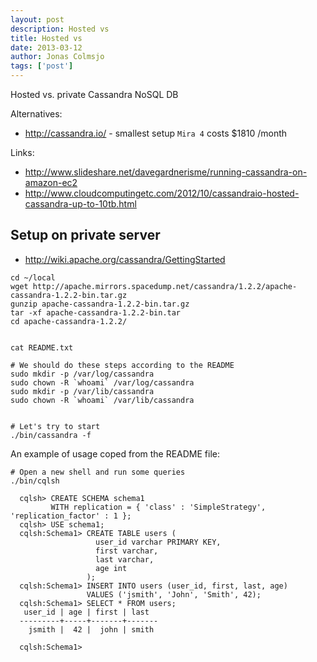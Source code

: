```yaml
---
layout: post
description: Hosted vs
title: Hosted vs
date: 2013-03-12
author: Jonas Colmsjo
tags: ['post']
---
```


Hosted vs. private Cassandra NoSQL DB 





Alternatives:

 * http://cassandra.io/ - smallest setup `Mira 4` costs $1810 /month


Links:

 * http://www.slideshare.net/davegardnerisme/running-cassandra-on-amazon-ec2
 * http://www.cloudcomputingetc.com/2012/10/cassandraio-hosted-cassandra-up-to-10tb.html



## Setup on private server


* http://wiki.apache.org/cassandra/GettingStarted

```
cd ~/local
wget http://apache.mirrors.spacedump.net/cassandra/1.2.2/apache-cassandra-1.2.2-bin.tar.gz
gunzip apache-cassandra-1.2.2-bin.tar.gz 
tar -xf apache-cassandra-1.2.2-bin.tar
cd apache-cassandra-1.2.2/


cat README.txt 

# We should do these steps according to the README
sudo mkdir -p /var/log/cassandra
sudo chown -R `whoami` /var/log/cassandra
sudo mkdir -p /var/lib/cassandra
sudo chown -R `whoami` /var/lib/cassandra


# Let's try to start
./bin/cassandra -f
```


An example of usage coped from the README file:

```
# Open a new shell and run some queries
./bin/cqlsh

  cqlsh> CREATE SCHEMA schema1 
         WITH replication = { 'class' : 'SimpleStrategy', 'replication_factor' : 1 };
  cqlsh> USE schema1;
  cqlsh:Schema1> CREATE TABLE users (
                   user_id varchar PRIMARY KEY,
                   first varchar,
                   last varchar,
                   age int
                 );
  cqlsh:Schema1> INSERT INTO users (user_id, first, last, age) 
                 VALUES ('jsmith', 'John', 'Smith', 42);
  cqlsh:Schema1> SELECT * FROM users;
   user_id | age | first | last
  ---------+-----+-------+-------
    jsmith |  42 |  john | smith

  cqlsh:Schema1> 
```







